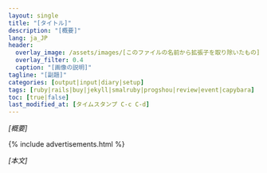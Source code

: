 ```yaml
---
layout: single
title: "[タイトル]"
description: "[概要]"
lang: ja_JP
header:
  overlay_image: /assets/images/[このファイルの名前から拡張子を取り除いたもの]/[画像のファイル名]
  overlay_filter: 0.4
  caption: "[画像の説明]"
tagline: "[副題]"
categories: [output|input|diary|setup]
tags: [ruby|rails|buy|jekyll|smalruby|progshou|review|event|capybara]
toc: [true|false]
last_modified_at: [タイムスタンプ C-c C-d]
---
```


*[概要]*

{% include advertisements.html %}

*[本文]*
